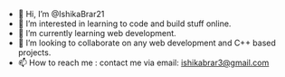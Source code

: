 - 👋 Hi, I’m @IshikaBrar21
- 👀 I’m interested in learning to code and build stuff online.
- 🌱 I’m currently learning web development.
- 💞️ I’m looking to collaborate on any web development and C++ based projects.
- 📫 How to reach me : contact me via email: ishikabrar3@gmail.com

<!---
IshikaBrar21/IshikaBrar21 is a ✨ special ✨ repository because its `README.md` (this file) appears on your GitHub profile.
You can click the Preview link to take a look at your changes.
--->

